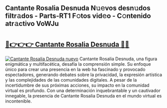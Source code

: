 ## Cantante Rosalia Desnuda N𝚞𝚎vos desn𝚞dos filtr𝚊dos - Parts-RT1 F𝚘tos vid𝚎o - C𝚘ntenido atr𝚊ctivo VoWJu

# <h2><a href="http://mb05wy.tromn.icu/?c=Cantante+Rosalia+Desnuda">🔗👉👉👉 Cantante Rosalia Desnuda 🔗🔗</a></h2>

[![Cantante Rosalia Desnuda nuevo](https://i.imgur.com/pEAQMta.gif)](http://mb05wy.tromn.icu/?c=Cantante+Rosalia+Desnuda)
Cantante Rosalia Desnuda, una figura enigmática y multifacética, desafía la comprensión simple. Su enfoque único para crear una presencia en la web ha fascinado y provocado espectadores, generando debates sobre la privacidad, la expresión artística y las complejidades de las comunidades digitales. A pesar de la incertidumbre de sus próximas acciones, su impacto en la comunidad virtual es profundo. Con una determinación inquebrantable y un cautivador innegable, la presencia de Cantante Rosalia Desnuda en el mundo virtual es incontenible.
